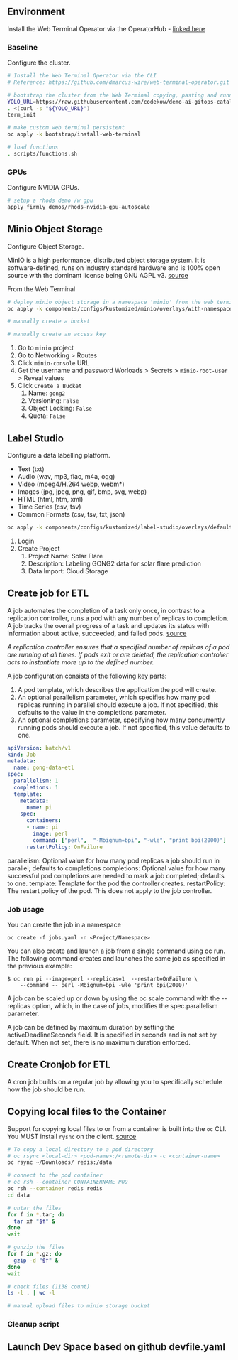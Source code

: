 ## Environment

Install the Web Terminal Operator via the OperatorHub - [linked here](https://github.com/redhat-na-ssa/demo-ai-gitops-catalog/tree/main?tab=readme-ov-file#bootstrapping-a-cluster)

### Baseline

Configure the cluster.

```sh
# Install the Web Terminal Operator via the CLI 
# Reference: https://github.com/dmarcus-wire/web-terminal-operator.git

# bootstrap the cluster from the Web Terminal copying, pasting and running the following script
YOLO_URL=https://raw.githubusercontent.com/codekow/demo-ai-gitops-catalog/main/scripts/library/term.sh
. <(curl -s "${YOLO_URL}")
term_init

# make custom web terminal persistent
oc apply -k bootstrap/install-web-terminal

# load functions
. scripts/functions.sh
```

### GPUs

Configure NVIDIA GPUs.

```sh
# setup a rhods demo /w gpu
apply_firmly demos/rhods-nvidia-gpu-autoscale
```

## Minio Object Storage

Configure Object Storage.

MinIO is a high performance, distributed object storage system. It is software-defined, runs on industry standard hardware and is 100% open source with the dominant license being GNU AGPL v3. [source](https://min.io/product/overview)

From the Web Terminal

```sh
# deploy minio object storage in a namespace 'minio' from the web terminal
oc apply -k components/configs/kustomized/minio/overlays/with-namespace-known-password

# manually create a bucket

# manually create an access key
```

1. Go to `minio` project
1. Go to Networking > Routes
1. Click `minio-console` URL
1. Get the username and password Worloads > Secrets > `minio-root-user` > Reveal values
1. Click `Create a Bucket`
    1. Name: `gong2`
    1. Versioning: `False`
    1. Object Locking: `False`
    1. Quota: `False`


## Label Studio

Configure a data labelling platform.

- Text (txt)
- Audio (wav, mp3, flac, m4a, ogg)
- Video (mpeg4/H.264 webp, webm*)
- Images (jpg, jpeg, png, gif, bmp, svg, webp)
- HTML (html, htm, xml)
- Time Series (csv, tsv)
- Common Formats (csv, tsv, txt, json)

```sh
oc apply -k components/configs/kustomized/label-studio/overlays/default/
```

1. Login
1. Create Project
    1. Project Name: Solar Flare
    1. Description: Labeling GONG2 data for solar flare prediction
    1. Data Import: Cloud Storage

## Create job for ETL

A job automates the completion of a task only once, in contrast to a replication controller, runs a pod with any number of replicas to completion. A job tracks the overall progress of a task and updates its status with information about active, succeeded, and failed pods. [source](https://docs.openshift.com/container-platform/3.11/dev_guide/jobs.html#dev-guide-jobs)

*A replication controller ensures that a specified number of replicas of a pod are running at all times. If pods exit or are deleted, the replication controller acts to instantiate more up to the defined number.*

A job configuration consists of the following key parts:

1. A pod template, which describes the application the pod will create.
1. An optional parallelism parameter, which specifies how many pod replicas running in parallel should execute a job. If not specified, this defaults to the value in the completions parameter.
1. An optional completions parameter, specifying how many concurrently running pods should execute a job. If not specified, this value defaults to one.

```yaml
apiVersion: batch/v1
kind: Job
metadata:
  name: gong-data-etl
spec:
  parallelism: 1    
  completions: 1    
  template:         
    metadata:
      name: pi
    spec:
      containers:
      - name: pi
        image: perl
        command: ["perl",  "-Mbignum=bpi", "-wle", "print bpi(2000)"]
      restartPolicy: OnFailure    
```

parallelism: Optional value for how many pod replicas a job should run in parallel; defaults to completions
completions: Optional value for how many successful pod completions are needed to mark a job completed; defaults to one.
template: Template for the pod the controller creates.
restartPolicy: The restart policy of the pod. This does not apply to the job controller.

### Job usage

You can create the job in a namespace

```
oc create -f jobs.yaml -n <Project/Namespace>
```

You can also create and launch a job from a single command using oc run. The following command creates and launches the same job as specified in the previous example:

```
$ oc run pi --image=perl --replicas=1  --restart=OnFailure \
    --command -- perl -Mbignum=bpi -wle 'print bpi(2000)'
```

A job can be scaled up or down by using the oc scale command with the --replicas option, which, in the case of jobs, modifies the spec.parallelism parameter.

A job can be defined by maximum duration by setting the activeDeadlineSeconds field. It is specified in seconds and is not set by default. When not set, there is no maximum duration enforced.

## Create Cronjob for ETL

A cron job builds on a regular job by allowing you to specifically schedule how the job should be run.

## Copying local files to the Container

Support for copying local files to or from a container is built into the `oc` CLI. You MUST install `rysnc` on the client. [source](https://docs.openshift.com/container-platform/4.14/nodes/containers/nodes-containers-copying-files.html)

```sh
# To copy a local directory to a pod directory
# oc rsync <local-dir> <pod-name>:/<remote-dir> -c <container-name>
oc rsync ~/Downloads/ redis:/data

# connect to the pod container
# oc rsh --container CONTAINERNAME POD
oc rsh --container redis redis
cd data

# untar the files
for f in *.tar; do
  tar xf "$f" &
done
wait

# gunzip the files
for f in *.gz; do
  gzip -d "$f" &
done
wait

# check files (1138 count)
ls -l . | wc -l

# manual upload files to minio storage bucket
```

### Cleanup script

## Launch Dev Space based on github devfile.yaml
